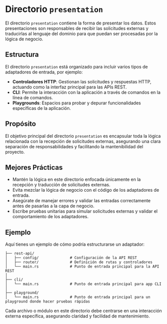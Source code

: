 # Directorio `presentation`

El directorio `presentation` contiene la forma de presentar los datos. Estos presentaciones son responsables de recibir las solicitudes externas y traducirlas al lenguaje del dominio para que puedan ser procesadas por la lógica de negocio.

## Estructura

El directorio `presentation` está organizado para incluir varios tipos de adaptadores de entrada, por ejemplo:

- **Controladores HTTP**: Gestionan las solicitudes y respuestas HTTP, actuando como la interfaz principal para las APIs REST.
- **CLI**: Permite la interacción con la aplicación a través de comandos en la línea de comandos.
- **Playgrounds**: Espacios para probar y depurar funcionalidades específicas de la aplicación.

## Propósito

El objetivo principal del directorio `presentation` es encapsular toda la lógica relacionada con la recepción de solicitudes externas, asegurando una clara separación de responsabilidades y facilitando la mantenibilidad del proyecto.

## Mejores Prácticas

- Mantén la lógica en este directorio enfocada únicamente en la recepción y traducción de solicitudes externas.
- Evita mezclar la lógica de negocio con el código de los adaptadores de entrada.
- Asegúrate de manejar errores y validar las entradas correctamente antes de pasarlas a la capa de negocio.
- Escribe pruebas unitarias para simular solicitudes externas y validar el comportamiento de los adaptadores.

## Ejemplo

Aquí tienes un ejemplo de cómo podría estructurarse un adaptador:

```plaintext
├── rest-api/
│   ├── config/              # Configuración de la API REST
│   ├── router/              # Definición de rutas y controladores
│   └── main.rs              # Punto de entrada principal para la API REST
│
├── cli/
│   └── main.rs              # Punto de entrada principal para app CLI
│
├── playground/
│   └── main.rs              # Punto de entrada principal para un playground donde hacer pruebas rápidas
```

Cada archivo o módulo en este directorio debe centrarse en una interacción externa específica, asegurando claridad y facilidad de mantenimiento.
